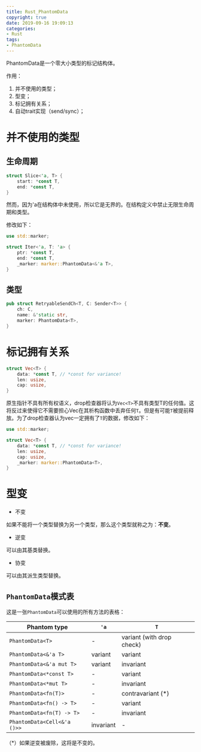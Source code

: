 ```yaml
---
title: Rust_PhantomData
copyright: true
date: 2019-09-16 19:09:13
categories:
- Rust
tags:
- PhantomData
---
```


PhantomData<T>是一个零大小类型的标记结构体。

作用：

1. 并不使用的类型；
2. 型变；
3. 标记拥有关系；
4. 自动trait实现（send/sync）；

<!-- more -->

# 并不使用的类型

## 生命周期

```rust
struct Slice<'a, T> {
    start: *const T,
    end: *const T,
}
```

然而，因为'a在结构体中未使用，所以它是无界的。在结构定义中禁止无限生命周期和类型。

修改如下：

```rust
use std::marker;

struct Iter<'a, T: 'a> {
    ptr: *const T,
    end: *const T,
    _marker: marker::PhantomData<&'a T>,
}
```

## 类型

```rust
pub struct RetryableSendCh<T, C: Sender<T>> {
    ch: C,
    name: &'static str,
    marker: PhantomData<T>,
}
```

# 标记拥有关系

```rust
struct Vec<T> {
    data: *const T, // *const for variance!
    len: usize,
    cap: usize,
}
```

原生指针不具有所有权语义，drop检查器将认为`Vec<T>`不具有类型T的任何值。这将反过来使得它不需要担心Vec在其析构函数中丢弃任何`T`。但是有可能`T`被提前释放。为了drop检查器认为vec一定拥有了`T`的数据，修改如下：

```rust
use std::marker;

struct Vec<T> {
    data: *const T, // *const for variance!
    len: usize,
    cap: usize,
    _marker: marker::PhantomData<T>,
}
```

# 型变

* 不变

如果不能将一个类型替换为另一个类型，那么这个类型就称之为：**不变**。

* 逆变

可以由其基类替换。

* 协变

可以由其派生类型替换。

## `PhantomData`模式表

这是一张`PhantomData`可以使用的所有方法的表格：

| Phantom type                | `'a`      | `T`                       |
| --------------------------- | --------- | ------------------------- |
| `PhantomData<T>`            | -         | variant (with drop check) |
| `PhantomData<&'a T>`        | variant   | variant                   |
| `PhantomData<&'a mut T>`    | variant   | invariant                 |
| `PhantomData<*const T>`     | -         | variant                   |
| `PhantomData<*mut T>`       | -         | invariant                 |
| `PhantomData<fn(T)>`        | -         | contravariant (*)         |
| `PhantomData<fn() -> T>`    | -         | variant                   |
| `PhantomData<fn(T) -> T>`   | -         | invariant                 |
| `PhantomData<Cell<&'a ()>>` | invariant | -                         |

（*）如果逆变被废除，这将是不变的。